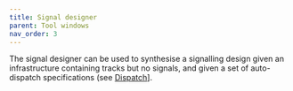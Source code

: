 ```yaml
---
title: Signal designer
parent: Tool windows
nav_order: 3
---
```


The signal designer can be used to synthesise a signalling design
given an infrastructure containing tracks but no signals,
and given a set of auto-dispatch specifications (see [Dispatch](dispatch.md)].
